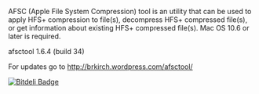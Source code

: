AFSC (Apple File System Compression) tool is an utility that can be used to apply HFS+ compression to file(s), decompress HFS+ compressed file(s), or get information about existing HFS+ compressed file(s).  Mac OS 10.6 or later is required.

afsctool 1.6.4 (build 34)

For updates go to http://brkirch.wordpress.com/afsctool/


[![Bitdeli Badge](https://d2weczhvl823v0.cloudfront.net/diimdeep/afsctool/trend.png)](https://bitdeli.com/free "Bitdeli Badge")

